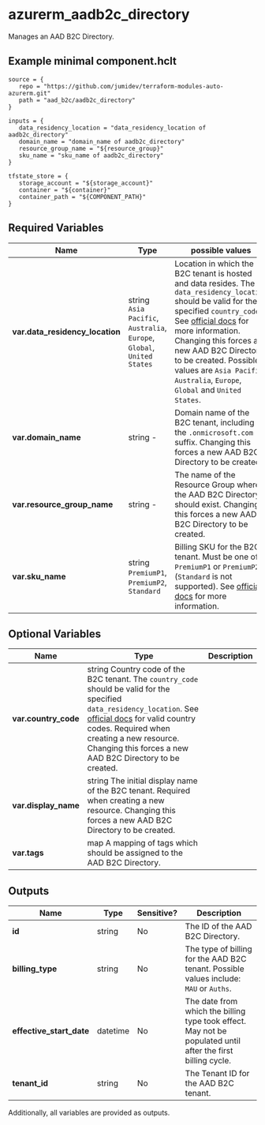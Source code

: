 # azurerm_aadb2c_directory

Manages an AAD B2C Directory.

## Example minimal component.hclt

```hcl
source = {
   repo = "https://github.com/jumidev/terraform-modules-auto-azurerm.git" 
   path = "aad_b2c/aadb2c_directory" 
}

inputs = {
   data_residency_location = "data_residency_location of aadb2c_directory" 
   domain_name = "domain_name of aadb2c_directory" 
   resource_group_name = "${resource_group}" 
   sku_name = "sku_name of aadb2c_directory" 
}

tfstate_store = {
   storage_account = "${storage_account}" 
   container = "${container}" 
   container_path = "${COMPONENT_PATH}" 
}

```

## Required Variables

| Name | Type |  possible values |  Description |
| ---- | --------- |  ----------- | ----------- |
| **var.data_residency_location** | string  `Asia Pacific`, `Australia`, `Europe`, `Global`, `United States`  |  Location in which the B2C tenant is hosted and data resides. The `data_residency_location` should be valid for the specified `country_code`. See [official docs](https://aka.ms/B2CDataResidenc) for more information. Changing this forces a new AAD B2C Directory to be created. Possible values are `Asia Pacific`, `Australia`, `Europe`, `Global` and `United States`. | 
| **var.domain_name** | string  -  |  Domain name of the B2C tenant, including the `.onmicrosoft.com` suffix. Changing this forces a new AAD B2C Directory to be created. | 
| **var.resource_group_name** | string  -  |  The name of the Resource Group where the AAD B2C Directory should exist. Changing this forces a new AAD B2C Directory to be created. | 
| **var.sku_name** | string  `PremiumP1`, `PremiumP2`, `Standard`  |  Billing SKU for the B2C tenant. Must be one of: `PremiumP1` or `PremiumP2` (`Standard` is not supported). See [official docs](https://aka.ms/b2cBilling) for more information. | 

## Optional Variables

| Name | Type |  Description |
| ---- | --------- |  ----------- |
| **var.country_code** | string  Country code of the B2C tenant. The `country_code` should be valid for the specified `data_residency_location`. See [official docs](https://aka.ms/B2CDataResidency) for valid country codes. Required when creating a new resource. Changing this forces a new AAD B2C Directory to be created. | 
| **var.display_name** | string  The initial display name of the B2C tenant. Required when creating a new resource. Changing this forces a new AAD B2C Directory to be created. | 
| **var.tags** | map  A mapping of tags which should be assigned to the AAD B2C Directory. | 



## Outputs

| Name | Type | Sensitive? | Description |
| ---- | ---- | --------- | --------- |
| **id** | string | No  | The ID of the AAD B2C Directory. | 
| **billing_type** | string | No  | The type of billing for the AAD B2C tenant. Possible values include: `MAU` or `Auths`. | 
| **effective_start_date** | datetime | No  | The date from which the billing type took effect. May not be populated until after the first billing cycle. | 
| **tenant_id** | string | No  | The Tenant ID for the AAD B2C tenant. | 

Additionally, all variables are provided as outputs.

